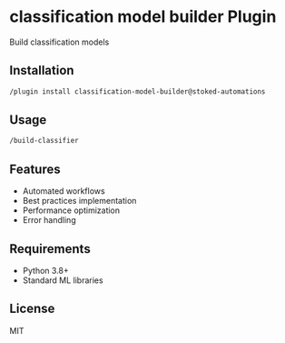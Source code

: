 # classification model builder Plugin

Build classification models

## Installation

```bash
/plugin install classification-model-builder@stoked-automations
```

## Usage

```bash
/build-classifier
```

## Features

- Automated workflows
- Best practices implementation
- Performance optimization
- Error handling

## Requirements

- Python 3.8+
- Standard ML libraries

## License

MIT
